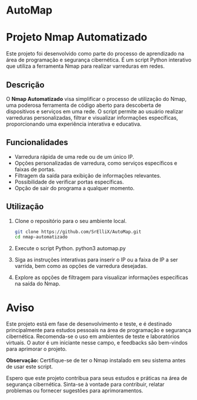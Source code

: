 # AutoMap

# Projeto Nmap Automatizado

Este projeto foi desenvolvido como parte do processo de aprendizado na área de programação e segurança cibernética. É um script Python interativo que utiliza a ferramenta Nmap para realizar varreduras em redes.

## Descrição

O **Nmap Automatizado** visa simplificar o processo de utilização do Nmap, uma poderosa ferramenta de código aberto para descoberta de dispositivos e serviços em uma rede. O script permite ao usuário realizar varreduras personalizadas, filtrar e visualizar informações específicas, proporcionando uma experiência interativa e educativa.

## Funcionalidades

- Varredura rápida de uma rede ou de um único IP.
- Opções personalizadas de varredura, como serviços específicos e faixas de portas.
- Filtragem da saída para exibição de informações relevantes.
- Possibilidade de verificar portas específicas.
- Opção de sair do programa a qualquer momento.

## Utilização

1. Clone o repositório para o seu ambiente local.
   ```bash
   git clone https://github.com/SrElliX/AutoMap.git
   cd nmap-automatizado
2. Execute o script Python.
    python3 automap.py
3. Siga as instruções interativas para inserir o IP ou a faixa de IP a ser varrida, bem como as opções de varredura desejadas.

4. Explore as opções de filtragem para visualizar informações específicas na saída do Nmap.

# Aviso

Este projeto está em fase de desenvolvimento e teste, e é destinado principalmente para estudos pessoais na área de programação e segurança cibernética. Recomenda-se o uso em ambientes de teste e laboratórios virtuais. O autor é um iniciante nesse campo, e feedbacks são bem-vindos para aprimorar o projeto.

**Observação:** Certifique-se de ter o Nmap instalado em seu sistema antes de usar este script.

Espero que este projeto contribua para seus estudos e práticas na área de segurança cibernética. Sinta-se à vontade para contribuir, relatar problemas ou fornecer sugestões para aprimoramentos.
